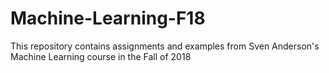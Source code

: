 # Machine-Learning-F18
This repository contains assignments and examples from Sven Anderson's Machine Learning course in the Fall of 2018
